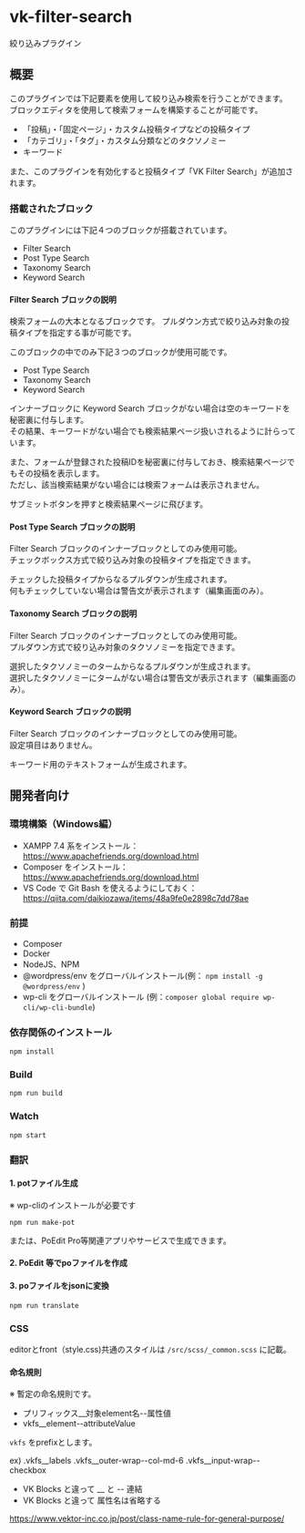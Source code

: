# vk-filter-search
絞り込みプラグイン

## 概要

このプラグインでは下記要素を使用して絞り込み検索を行うことができます。  
ブロックエディタを使用して検索フォームを構築することが可能です。  

- 「投稿」・「固定ページ」・カスタム投稿タイプなどの投稿タイプ
- 「カテゴリ」・「タグ」・カスタム分類などのタクソノミー
- キーワード

また、このプラグインを有効化すると投稿タイプ「VK Filter Search」が追加されます。  

### 搭載されたブロック

このプラグインには下記４つのブロックが搭載されています。  

- Filter Search
- Post Type Search
- Taxonomy Search
- Keyword Search

#### Filter Search ブロックの説明
検索フォームの大本となるブロックです。
プルダウン方式で絞り込み対象の投稿タイプを指定する事が可能です。  

このブロックの中でのみ下記３つのブロックが使用可能です。  

- Post Type Search
- Taxonomy Search
- Keyword Search

インナーブロックに Keyword Search ブロックがない場合は空のキーワードを秘密裏に付与します。  
その結果、キーワードがない場合でも検索結果ページ扱いされるように計らっています。  

また、フォームが登録された投稿IDを秘密裏に付与しておき、検索結果ページでもその投稿を表示します。  
ただし、該当検索結果がない場合には検索フォームは表示されません。  

サブミットボタンを押すと検索結果ページに飛びます。  

#### Post Type Search ブロックの説明
Filter Search ブロックのインナーブロックとしてのみ使用可能。  
チェックボックス方式で絞り込み対象の投稿タイプを指定できます。  

チェックした投稿タイプからなるプルダウンが生成されます。  
何もチェックしていない場合は警告文が表示されます（編集画面のみ）。  

#### Taxonomy Search ブロックの説明
Filter Search ブロックのインナーブロックとしてのみ使用可能。  
プルダウン方式で絞り込み対象のタクソノミーを指定できます。  

選択したタクソノミーのタームからなるプルダウンが生成されます。  
選択したタクソノミーにタームがない場合は警告文が表示されます（編集画面のみ）。  

#### Keyword Search ブロックの説明
Filter Search ブロックのインナーブロックとしてのみ使用可能。  
設定項目はありません。  

キーワード用のテキストフォームが生成されます。  


## 開発者向け

### 環境構築（Windows編）
- XAMPP 7.4 系をインストール：https://www.apachefriends.org/download.html
- Composer をインストール：https://www.apachefriends.org/download.html
- VS Code で Git Bash を使えるようにしておく：https://qiita.com/daikiozawa/items/48a9fe0e2898c7dd78ae

### 前提
- Composer
- Docker
- NodeJS、NPM
- @wordpress/env をグローバルインストール(例： ```npm install -g @wordpress/env``` )
- wp-cli をグローバルインストール (例：```composer global require wp-cli/wp-cli-bundle```)

### 依存関係のインストール

```
npm install
```

### Build

`npm run build`

### Watch

`npm start`

### 翻訳

#### 1. potファイル生成

※ wp-cliのインストールが必要です

`npm run make-pot`

または、PoEdit Pro等関連アプリやサービスで生成できます。

#### 2. PoEdit 等でpoファイルを作成

#### 3. poファイルをjsonに変換

`npm run translate`

### CSS

editorとfront（style.css)共通のスタイルは `/src/scss/_common.scss` に記載。

#### 命名規則

※ 暫定の命名規則です。

* プリフィックス__対象element名--属性値
* vkfs__element--attributeValue

`vkfs` をprefixとします。

ex) 
.vkfs__labels
.vkfs__outer-wrap--col-md-6
.vkfs__input-wrap--checkbox

* VK Blocks と違って __ と -- 連結
* VK Blocks と違って 属性名は省略する

https://www.vektor-inc.co.jp/post/class-name-rule-for-general-purpose/
